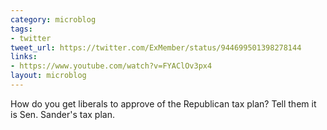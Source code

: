 ```yaml
---
category: microblog
tags:
- twitter
tweet_url: https://twitter.com/ExMember/status/944699501398278144
links:
- https://www.youtube.com/watch?v=FYAClOv3px4
layout: microblog
---
```

How do you get liberals to approve of the Republican tax plan? Tell them it is Sen. Sander's tax plan.
